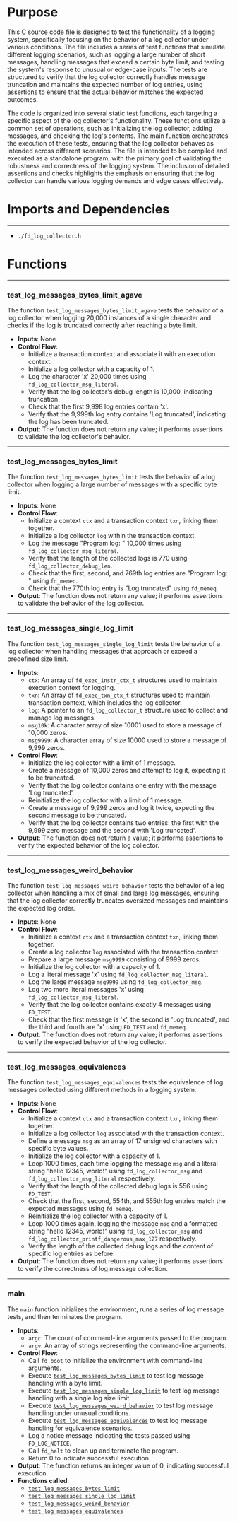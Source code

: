 # Purpose
This C source code file is designed to test the functionality of a logging system, specifically focusing on the behavior of a log collector under various conditions. The file includes a series of test functions that simulate different logging scenarios, such as logging a large number of short messages, handling messages that exceed a certain byte limit, and testing the system's response to unusual or edge-case inputs. The tests are structured to verify that the log collector correctly handles message truncation and maintains the expected number of log entries, using assertions to ensure that the actual behavior matches the expected outcomes.

The code is organized into several static test functions, each targeting a specific aspect of the log collector's functionality. These functions utilize a common set of operations, such as initializing the log collector, adding messages, and checking the log's contents. The main function orchestrates the execution of these tests, ensuring that the log collector behaves as intended across different scenarios. The file is intended to be compiled and executed as a standalone program, with the primary goal of validating the robustness and correctness of the logging system. The inclusion of detailed assertions and checks highlights the emphasis on ensuring that the log collector can handle various logging demands and edge cases effectively.
# Imports and Dependencies

---
- `./fd_log_collector.h`


# Functions

---
### test\_log\_messages\_bytes\_limit\_agave<!-- {{#callable:test_log_messages_bytes_limit_agave}} -->
The function `test_log_messages_bytes_limit_agave` tests the behavior of a log collector when logging 20,000 instances of a single character and checks if the log is truncated correctly after reaching a byte limit.
- **Inputs**: None
- **Control Flow**:
    - Initialize a transaction context and associate it with an execution context.
    - Initialize a log collector with a capacity of 1.
    - Log the character 'x' 20,000 times using `fd_log_collector_msg_literal`.
    - Verify that the log collector's debug length is 10,000, indicating truncation.
    - Check that the first 9,998 log entries contain 'x'.
    - Verify that the 9,999th log entry contains 'Log truncated', indicating the log has been truncated.
- **Output**: The function does not return any value; it performs assertions to validate the log collector's behavior.


---
### test\_log\_messages\_bytes\_limit<!-- {{#callable:test_log_messages_bytes_limit}} -->
The function `test_log_messages_bytes_limit` tests the behavior of a log collector when logging a large number of messages with a specific byte limit.
- **Inputs**: None
- **Control Flow**:
    - Initialize a context `ctx` and a transaction context `txn`, linking them together.
    - Initialize a log collector `log` within the transaction context.
    - Log the message "Program log: " 10,000 times using `fd_log_collector_msg_literal`.
    - Verify that the length of the collected logs is 770 using `fd_log_collector_debug_len`.
    - Check that the first, second, and 769th log entries are "Program log: " using `fd_memeq`.
    - Check that the 770th log entry is "Log truncated" using `fd_memeq`.
- **Output**: The function does not return any value; it performs assertions to validate the behavior of the log collector.


---
### test\_log\_messages\_single\_log\_limit<!-- {{#callable:test_log_messages_single_log_limit}} -->
The function `test_log_messages_single_log_limit` tests the behavior of a log collector when handling messages that approach or exceed a predefined size limit.
- **Inputs**:
    - `ctx`: An array of `fd_exec_instr_ctx_t` structures used to maintain execution context for logging.
    - `txn`: An array of `fd_exec_txn_ctx_t` structures used to maintain transaction context, which includes the log collector.
    - `log`: A pointer to an `fd_log_collector_t` structure used to collect and manage log messages.
    - `msg10k`: A character array of size 10001 used to store a message of 10,000 zeros.
    - `msg9999`: A character array of size 10000 used to store a message of 9,999 zeros.
- **Control Flow**:
    - Initialize the log collector with a limit of 1 message.
    - Create a message of 10,000 zeros and attempt to log it, expecting it to be truncated.
    - Verify that the log collector contains one entry with the message 'Log truncated'.
    - Reinitialize the log collector with a limit of 1 message.
    - Create a message of 9,999 zeros and log it twice, expecting the second message to be truncated.
    - Verify that the log collector contains two entries: the first with the 9,999 zero message and the second with 'Log truncated'.
- **Output**: The function does not return a value; it performs assertions to verify the expected behavior of the log collector.


---
### test\_log\_messages\_weird\_behavior<!-- {{#callable:test_log_messages_weird_behavior}} -->
The function `test_log_messages_weird_behavior` tests the behavior of a log collector when handling a mix of small and large log messages, ensuring that the log collector correctly truncates oversized messages and maintains the expected log order.
- **Inputs**: None
- **Control Flow**:
    - Initialize a context `ctx` and a transaction context `txn`, linking them together.
    - Create a log collector `log` associated with the transaction context.
    - Prepare a large message `msg9999` consisting of 9999 zeros.
    - Initialize the log collector with a capacity of 1.
    - Log a literal message 'x' using `fd_log_collector_msg_literal`.
    - Log the large message `msg9999` using `fd_log_collector_msg`.
    - Log two more literal messages 'x' using `fd_log_collector_msg_literal`.
    - Verify that the log collector contains exactly 4 messages using `FD_TEST`.
    - Check that the first message is 'x', the second is 'Log truncated', and the third and fourth are 'x' using `FD_TEST` and `fd_memeq`.
- **Output**: The function does not return any value; it performs assertions to verify the expected behavior of the log collector.


---
### test\_log\_messages\_equivalences<!-- {{#callable:test_log_messages_equivalences}} -->
The function `test_log_messages_equivalences` tests the equivalence of log messages collected using different methods in a logging system.
- **Inputs**: None
- **Control Flow**:
    - Initialize a context `ctx` and a transaction context `txn`, linking them together.
    - Initialize a log collector `log` associated with the transaction context.
    - Define a message `msg` as an array of 17 unsigned characters with specific byte values.
    - Initialize the log collector with a capacity of 1.
    - Loop 1000 times, each time logging the message `msg` and a literal string "hello 12345, world!" using `fd_log_collector_msg` and `fd_log_collector_msg_literal` respectively.
    - Verify that the length of the collected debug logs is 556 using `FD_TEST`.
    - Check that the first, second, 554th, and 555th log entries match the expected messages using `fd_memeq`.
    - Reinitialize the log collector with a capacity of 1.
    - Loop 1000 times again, logging the message `msg` and a formatted string "hello 12345, world!" using `fd_log_collector_msg` and `fd_log_collector_printf_dangerous_max_127` respectively.
    - Verify the length of the collected debug logs and the content of specific log entries as before.
- **Output**: The function does not return any value; it performs assertions to verify the correctness of log message collection.


---
### main<!-- {{#callable:main}} -->
The `main` function initializes the environment, runs a series of log message tests, and then terminates the program.
- **Inputs**:
    - `argc`: The count of command-line arguments passed to the program.
    - `argv`: An array of strings representing the command-line arguments.
- **Control Flow**:
    - Call `fd_boot` to initialize the environment with command-line arguments.
    - Execute [`test_log_messages_bytes_limit`](#test_log_messages_bytes_limit) to test log message handling with a byte limit.
    - Execute [`test_log_messages_single_log_limit`](#test_log_messages_single_log_limit) to test log message handling with a single log size limit.
    - Execute [`test_log_messages_weird_behavior`](#test_log_messages_weird_behavior) to test log message handling under unusual conditions.
    - Execute [`test_log_messages_equivalences`](#test_log_messages_equivalences) to test log message handling for equivalence scenarios.
    - Log a notice message indicating the tests passed using `FD_LOG_NOTICE`.
    - Call `fd_halt` to clean up and terminate the program.
    - Return 0 to indicate successful execution.
- **Output**: The function returns an integer value of 0, indicating successful execution.
- **Functions called**:
    - [`test_log_messages_bytes_limit`](#test_log_messages_bytes_limit)
    - [`test_log_messages_single_log_limit`](#test_log_messages_single_log_limit)
    - [`test_log_messages_weird_behavior`](#test_log_messages_weird_behavior)
    - [`test_log_messages_equivalences`](#test_log_messages_equivalences)


